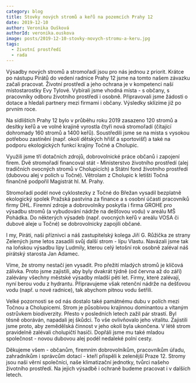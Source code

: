 ```yaml
---
category: blog
title: Stovky nových stromů a keřů na pozemcích Prahy 12
date: 2019-12-10
author: Veronika Oušková
authorId: veronika.ouskova
image: posts/2019-12-10-stovky-novych-stromu-a-keru.jpg
tags:
  - životní prostředí
  - rada
---
```


Výsadby nových stromů a stromořadí jsou pro nás jednou z priorit. Krátce po nástupu Pirátů do vedení radnice Prahy 12 jsme na tomto našem závazku začali pracovat. Životní prostředí a jeho ochrana je v kompetenci naší místostarostky Evy Tylové. Vybírali jsme vhodná místa - s občany, s pracovníky odboru životního prostředí i osobně. Připravovali jsme žádosti o dotace a hledali partnery mezi firmami i občany. Výsledky sklízíme již po prvním roce. 

Na sídlištích Prahy 12 bylo v průběhu roku 2019 zasazeno 120 stromů a desítky keřů a ve volné krajině vyrostla čtyři nová stromořadí (čítající dohromady 160 stromů a 1400 keřů). Soustředili jsme se na místa s vysokou potřebou zastínění (např. okolí dětských hřišť a sportovišť) a také na podporu ekologických funkcí krajiny Točné a Cholupic. 

Využili jsme tří dotačních zdrojů, dobrovolnické práce občanů i zapojení firem. Dvě stromořadí financoval stát - Ministerstvo životního prostředí (alej tradičních ovocných stromů v Cholupicích) a Státní fond životního prostředí (dubovou alej v polích u Točné). Větrolam z Cholupic k letišti Točná finančně podpořil Magistrát hl. M. Prahy.

Stromořadí podél nové cyklostezky z Točné do Břežan vysadil bezplatně ekologický spolek Pražská pastvina za finance a s osobní účasti pracovníků firmy DHL. Firemní zdroje a dobrovolníky poskytla i firma GROHE pro výsadbu stromů (a vybudování nádrže na dešťovou vodu) v areálu MŠ Pohádka. Do některých výsadeb (např. ovocných keřů v areálu VOSA či dubové aleje u Točné) se dobrovolnicky zapojili občané. 

I my, Piráti, naši příznivci a náš zastupitelský kolega Jiří G. Růžička ze strany Zelených jsme letos zasadili svůj další strom - lípu Vlastu. Navázali jsme tak na loňskou výsadbu lípy Ludmily, kterou celý letošní rok osobně zaléval náš pirátský starosta Jan Adamec. 

Víme, že stromy nestačí jen vysadit. Pro přežití mladých stromů je klíčová zálivka. Proto jsme zajistili, aby byly dvakrát týdně (od června až do září) zalévány všechny městské výsadby mladší pěti let. Firmy, které zalévají, nyní berou vodu z hydrantu. Připravujeme však retenční nádrže na dešťovou vodu (např. u nové radnice), tak abychom pitnou vodu šetřili.

Velké pozornosti se od nás dostalo také památnému dubu v polích mezi Točnou a Cholupicemi. Strom je působivou krajinnou dominantou a vítaným ostrůvkem biodiverzity. Přesto v posledních letech zažil pár strastí. Byl těsně oboráván, napadali jej škůdci. To vše ovlivňovalo jeho vitalitu. Zajistili jsme proto, aby zemědělská činnost v jeho okolí byla ukončena. V létě strom pravidelně zalévali cholupičtí hasiči. Dopřáli jsme mu také mladou společnost - novou dubovou alej podél nedaleké polní cesty. 

Děkujeme všem - občanům, firemním dobrovolníkům, pracovníkům úřadu, zahradníkům i správcům dotací - kteří přispěli k zelenější Praze 12. Stromy jsou naši věrní společníci, naše klimatizační jednotky, tvůrci našeho životního prostředí. Na jejich výsadbě i ochraně budeme pracovat i v dalších letech.
